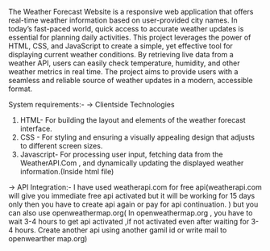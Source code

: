 The Weather Forecast Website is a responsive web application that offers real-time weather information based on user-provided city names. 
In today’s fast-paced world, quick access to accurate weather updates is essential for planning daily activities. 
This project leverages the power of HTML, CSS, and JavaScript to create a simple, yet effective tool for displaying current weather conditions. 
By retrieving live data from a weather API, users can easily check temperature, humidity, and other weather metrics in real time. 
The project aims to provide users with a seamless and reliable source of weather updates in a modern, accessible format.



System requirements:-
-> Clientside Technologies
  1. HTML- For building the layout and elements of the weather forecast interface.
  2. CSS - For styling and ensuring a visually appealing design that adjusts to different screen sizes.
  3. Javascript- For processing user input, fetching data from the WeatherAPI.Com , and dynamically updating the displayed weather information.(Inside html file)

-> API Integration:- I have used weatherapi.com for free api(weatherapi.com will give you immediate free api activated but it will be working for 15 days only then you have to create api again or pay for api continuation. ) 
but you can also use openweathermap.org( In openweathermap.org , you have to wait 3-4 hours to get api activated ,if not activated even after waiting for 3-4 hours. Create another api using another gamil id or write mail to openwearther map.org)
